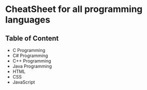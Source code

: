 # CheatSheet for all programming languages

## Table of Content

- C Programming
- C# Programming
- C++ Programming
- Java Programming
- HTML
- CSS
- JavaScript
